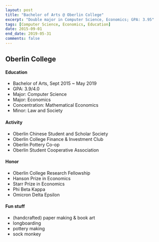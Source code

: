 ```yaml
---
layout: post
title: "Bachelor of Arts @ Oberlin College"
excerpt: "Double major in Computer Science, Economics; GPA: 3.95"
tags: [Computer Science, Economics, Education]
date: 2015-09-01
end_date: 2019-05-31
comments: false
---
```


## Oberlin College

#### Education
- Bachelor of Arts, Sept 2015 ~ May 2019
- GPA: 3.9/4.0
- Major: Computer Science
- Major: Economics
- Concentration: Mathematical Economics
- Minor: Law and Society

#### Activity
- Oberlin Chinese Student and Scholar Society
- Oberlin College Finance & Investment Club
- Oberlin Pottery Co-op
- Oberlin Student Cooperative Association 

#### Honor
- Oberlin College Research Fellowship
- Hanson Prize in Economics
- Starr Prize in Economics
- Phi Beta Kappa
- Omicron Delta Epsilon

#### Fun stuff
- (handcrafted) paper making & book art
- longboarding
- pottery making
- sock monkey
